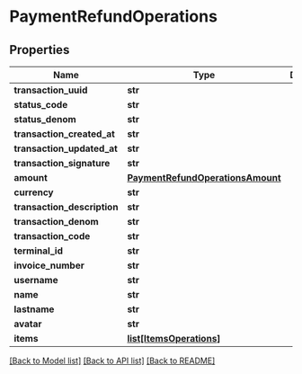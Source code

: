 # PaymentRefundOperations

## Properties
Name | Type | Description | Notes
------------ | ------------- | ------------- | -------------
**transaction_uuid** | **str** |  | [optional] 
**status_code** | **str** |  | [optional] 
**status_denom** | **str** |  | [optional] 
**transaction_created_at** | **str** |  | [optional] 
**transaction_updated_at** | **str** |  | [optional] 
**transaction_signature** | **str** |  | [optional] 
**amount** | [**PaymentRefundOperationsAmount**](PaymentRefundOperationsAmount.md) |  | [optional] 
**currency** | **str** |  | [optional] 
**transaction_description** | **str** |  | [optional] 
**transaction_denom** | **str** |  | [optional] 
**transaction_code** | **str** |  | [optional] 
**terminal_id** | **str** |  | [optional] 
**invoice_number** | **str** |  | [optional] 
**username** | **str** |  | [optional] 
**name** | **str** |  | [optional] 
**lastname** | **str** |  | [optional] 
**avatar** | **str** |  | [optional] 
**items** | [**list[ItemsOperations]**](ItemsOperations.md) |  | [optional] 

[[Back to Model list]](../README.md#documentation-for-models) [[Back to API list]](../README.md#documentation-for-api-endpoints) [[Back to README]](../README.md)


